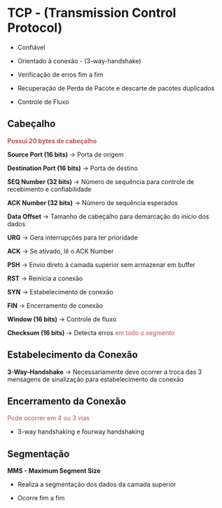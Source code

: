 
# TCP - (Transmission Control Protocol)

- Confiável

- Orientado à conexão - (3-way-handshake)

- Verificação de erros fim a fim 

- Recuperação de Perda de Pacote e descarte de pacotes duplicados

- Controle de Fluxo


## Cabeçalho

**<font color="#c0504d">Possui 20 bytes de cabeçalho</font>**

**Source Port (16 bits)** → Porta de origem

**Destination Port (16 bits)** → Porta de destino

**SEQ Number (32 bits)** → Número de sequência para controle de recebimento e confiabilidade

**ACK Number (32 bits)** → Número de sequência esperados

**Data Offset** → Tamanho de cabeçalho para demarcação do início dos dados

**URG** → Gera interrupções para ter prioridade

**ACK** → Se ativado, lê o ACK Number

**PSH** → Envio direto à camada superior sem armazenar em buffer

**RST** → Reinicia a conexão

**SYN** → Estabelecimento de conexão

**FIN** → Encerramento de conexão

**Window (16 bits)** → Controle de fluxo

**Checksum (16 bits)** → Detecta erros <font color="#c0504d">em todo o segmento</font>


## Estabelecimento da Conexão

**3-Way-Handshake** → Necessariamente deve ocorrer a troca das 3 mensagens de sinalização para estabelecimento da conexão


## Encerramento da Conexão

<font color="#c0504d">Pode ocorrer em 4 ou 3 vias</font>

- 3-way handshaking e fourway handshaking 


## Segmentação

**MMS - Maximum Segment Size**

- Realiza a segmentação dos dados da camada superior

- Ocorre fim a fim



